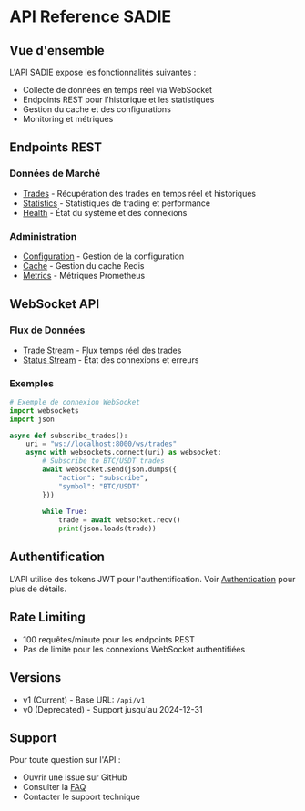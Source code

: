 # API Reference SADIE

## Vue d'ensemble

L'API SADIE expose les fonctionnalités suivantes :
- Collecte de données en temps réel via WebSocket
- Endpoints REST pour l'historique et les statistiques
- Gestion du cache et des configurations
- Monitoring et métriques

## Endpoints REST

### Données de Marché
- [Trades](trades.md) - Récupération des trades en temps réel et historiques
- [Statistics](statistics.md) - Statistiques de trading et performance
- [Health](health.md) - État du système et des connexions

### Administration
- [Configuration](configuration.md) - Gestion de la configuration
- [Cache](cache.md) - Gestion du cache Redis
- [Metrics](metrics.md) - Métriques Prometheus

## WebSocket API

### Flux de Données
- [Trade Stream](websocket/trades.md) - Flux temps réel des trades
- [Status Stream](websocket/status.md) - État des connexions et erreurs

### Exemples

```python
# Exemple de connexion WebSocket
import websockets
import json

async def subscribe_trades():
    uri = "ws://localhost:8000/ws/trades"
    async with websockets.connect(uri) as websocket:
        # Subscribe to BTC/USDT trades
        await websocket.send(json.dumps({
            "action": "subscribe",
            "symbol": "BTC/USDT"
        }))
        
        while True:
            trade = await websocket.recv()
            print(json.loads(trade))
```

## Authentification

L'API utilise des tokens JWT pour l'authentification. Voir [Authentication](authentication.md) pour plus de détails.

## Rate Limiting

- 100 requêtes/minute pour les endpoints REST
- Pas de limite pour les connexions WebSocket authentifiées

## Versions

- v1 (Current) - Base URL: `/api/v1`
- v0 (Deprecated) - Support jusqu'au 2024-12-31

## Support

Pour toute question sur l'API :
- Ouvrir une issue sur GitHub
- Consulter la [FAQ](faq.md)
- Contacter le support technique 